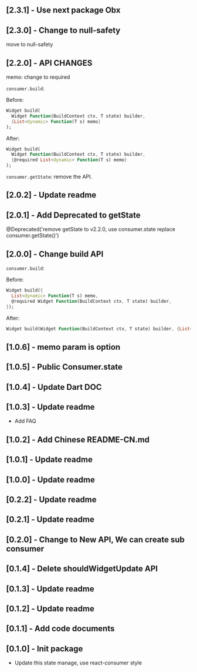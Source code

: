 ## [2.3.1] - Use next package Obx

## [2.3.0] - Change to null-safety

move to null-safety

## [2.2.0] - API CHANGES

memo: change to required

`consumer.build`:

Before:

```dart
Widget build(
  Widget Function(BuildContext ctx, T state) builder,
  {List<dynamic> Function(T s) memo}
);
```

After:

```dart
Widget build(
  Widget Function(BuildContext ctx, T state) builder,
  {@required List<dynamic> Function(T s) memo}
);
```

`consumer.getState`: remove the API.

## [2.0.2] - Update readme

## [2.0.1] - Add Deprecated to getState

@Deprecated('remove getState to v2.2.0, use consumer.state replace consumer.getState()')

## [2.0.0] - Change build API

`consumer.build`:

Before:

```dart
Widget build({
  List<dynamic> Function(T s) memo,
  @required Widget Function(BuildContext ctx, T state) builder,
});
```

After:

```dart
Widget build(Widget Function(BuildContext ctx, T state) builder, {List<dynamic> Function(T s) memo});
```

## [1.0.6] - memo param is option

## [1.0.5] - Public Consumer.state

## [1.0.4] - Update Dart DOC

## [1.0.3] - Update readme

- Add FAQ

## [1.0.2] - Add Chinese README-CN.md

## [1.0.1] - Update readme

## [1.0.0] - Update readme

## [0.2.2] - Update readme

## [0.2.1] - Update readme

## [0.2.0] - Change to New API, We can create sub consumer

## [0.1.4] - Delete shouldWidgetUpdate API

## [0.1.3] - Update readme

## [0.1.2] - Update readme

## [0.1.1] - Add code documents

## [0.1.0] - Init package

- Update this state manage, use react-consumer style
